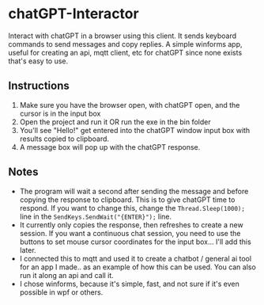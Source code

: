 # chatGPT-Interactor
Interact with chatGPT in a browser using this client.  It sends keyboard commands to send messages and copy replies.  A simple winforms app, useful for creating an api, mqtt client, etc for chatGPT since none exists that's easy to use.

## Instructions
1. Make sure you have the browser open, with chatGPT open, and the cursor is in the input box
2. Open the project and run it OR run the exe in the bin folder
3. You'll see "Hello!" get entered into the chatGPT window input box with results copied to clipboard.
4. A message box will pop up with the chatGPT response.

## Notes
* The program will wait a second after sending the message and before copying the response to clipboard.  This is to give chatGPT time to respond.  If you want to change this, change the `Thread.Sleep(1000);` line in the `SendKeys.SendWait("{ENTER}");` line.
* It currently only copies the response, then refreshes to create a new session.  If you want a continuous chat session, you need to use the buttons to set mouse cursor coordinates for the input box...  I'll add this later.
* I connected this to mqtt and used it to create a chatbot / general ai tool for an app I made.. as an example of how this can be used.  You can also run it along an api and call it.  
* I chose winforms, because it's simple, fast, and not sure if it's even possible in wpf or others. 